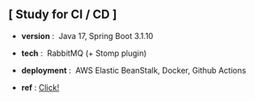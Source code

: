 ## [ Study for CI / CD ]
- <strong>version</strong>&nbsp;:&nbsp;
Java 17, Spring Boot 3.1.10
- <strong>tech</strong>&nbsp;:&nbsp;
RabbitMQ (+ Stomp plugin)
- <strong>deployment</strong>&nbsp;:&nbsp;
AWS Elastic BeanStalk, Docker, Github Actions

- <strong>ref</strong>&nbsp;:
<a href="https://taetoungs-branch.tistory.com/202">Click!</a>